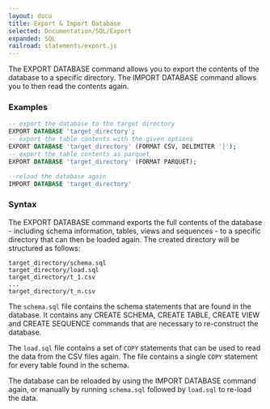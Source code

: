 ```yaml
---
layout: docu
title: Export & Import Database
selected: Documentation/SQL/Export
expanded: SQL
railroad: statements/export.js
---
```

The EXPORT DATABASE command allows you to export the contents of the database to a specific directory. The IMPORT DATABASE command allows you to then read the contents again.

### Examples
```sql
-- export the database to the target directory
EXPORT DATABASE 'target_directory';
-- export the table contents with the given options
EXPORT DATABASE 'target_directory' (FORMAT CSV, DELIMITER '|');
-- export the table contents as parquet
EXPORT DATABASE 'target_directory' (FORMAT PARQUET);

--reload the database again
IMPORT DATABASE 'target_directory'
```

### Syntax
<div id="rrdiagram"></div>

The EXPORT DATABASE command exports the full contents of the database - including schema information, tables, views and sequences - to a specific directory that can then be loaded again. The created directory will be structured as follows:

```
target_directory/schema.sql
target_directory/load.sql
target_directory/t_1.csv
...
target_directory/t_n.csv
```

The `schema.sql` file contains the schema statements that are found in the database. It contains any CREATE SCHEMA, CREATE TABLE, CREATE VIEW and CREATE SEQUENCE commands that are necessary to re-construct the database.

The `load.sql` file contains a set of `COPY` statements that can be used to read the data from the CSV files again. The file contains a single `COPY` statement for every table found in the schema.

The database can be reloaded by using the IMPORT DATABASE command again, or manually by running `schema.sql` followed by `load.sql` to re-load the data.
